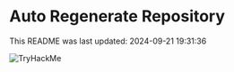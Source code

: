 # Auto Regenerate Repository

This README was last updated: 2024-09-21 19:31:36

 ![TryHackMe](https://tryhackme.com/badge/533634)